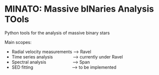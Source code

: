 # MINATO: Massive bINaries Analysis TOols
Python tools for the analysis of massive binary stars

Main scopes:
- Radial velocity measurements --> Ravel
- Time series analysis &emsp; &emsp; &emsp; &nbsp; --> currently under Ravel
- Spectral analysis &emsp; &emsp; &emsp; &emsp; &ensp; --> Span
- SED fitting &emsp; &emsp; &emsp; &emsp; &emsp; &emsp; &nbsp; &nbsp; --> to be implemented
